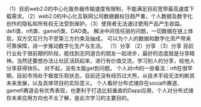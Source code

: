 （1）目前web2.0的中心化服务器传输速度有限制，不能满足目前宽带最高速度下载需求。（2）web2.0的中心化互联网公司数据霸权日趋严重，个人数据及数字化创作的隐私和所有权无法受到保护。（3）使用者无法通过使用产品产生收益。
defi类、nft类、gamefi类、DAO类。 解决中间信任层的问题，一切数据在链上体现，双方交互行为不受第三方约束及抽成。 可以为个人的数据和数字化资产带来可靠保障，进一步推动数字化生产与生活。
（1）分享 （2）分享 （3）分享   目前行业处于很前期的阶段，能找到志同道合的朋友一起进步，最好的态度就是分享精神。当然还要想办法让社区活跃起来，进行有价值交流，学习别人的分享，给他人分享获得快乐。
对不起，没有太能get到问题。 个人对nft的一些看法：nft在很早期，目前市场处于极度乐观状态，目前还没有经历过大熊，从技术手段无法判断其未来发展，以及具体项目的实际意义。
个人看好分布式储存在socialfi赛道、gamefi赛道会有优秀表现，也更利于打造比较垂直的Dapp应用，个人对分布式储存未来应用方向也不太了解，是此次学习的主要目的。
